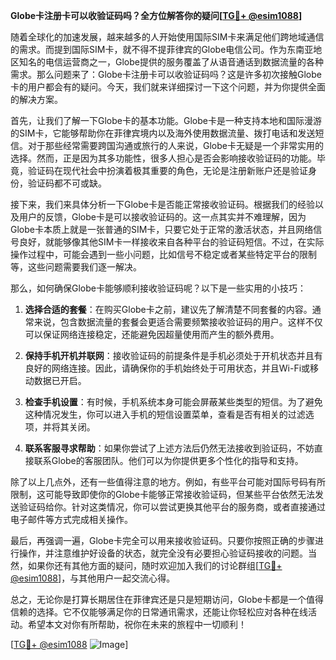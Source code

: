 **Globe卡注册卡可以收验证码吗？全方位解答你的疑问[[TG💪+ @esim1088](https://t.me/s/esim1088)]**

随着全球化的加速发展，越来越多的人开始使用国际SIM卡来满足他们跨地域通信的需求。而提到国际SIM卡，就不得不提菲律宾的Globe电信公司。作为东南亚地区知名的电信运营商之一，Globe提供的服务覆盖了从语音通话到数据流量的各种需求。那么问题来了：Globe卡注册卡可以收验证码吗？这是许多初次接触Globe卡的用户都会有的疑问。今天，我们就来详细探讨一下这个问题，并为你提供全面的解决方案。

首先，让我们了解一下Globe卡的基本功能。Globe卡是一种支持本地和国际漫游的SIM卡，它能够帮助你在菲律宾境内以及海外使用数据流量、拨打电话和发送短信。对于那些经常需要跨国沟通或旅行的人来说，Globe卡无疑是一个非常实用的选择。然而，正是因为其多功能性，很多人担心是否会影响接收验证码的功能。毕竟，验证码在现代社会中扮演着极其重要的角色，无论是注册新账户还是验证身份，验证码都不可或缺。

接下来，我们来具体分析一下Globe卡是否能正常接收验证码。根据我们的经验以及用户的反馈，Globe卡是可以接收验证码的。这一点其实并不难理解，因为Globe卡本质上就是一张普通的SIM卡，只要它处于正常的激活状态，并且网络信号良好，就能够像其他SIM卡一样接收来自各种平台的验证码短信。不过，在实际操作过程中，可能会遇到一些小问题，比如信号不稳定或者某些特定平台的限制等，这些问题需要我们逐一解决。

那么，如何确保Globe卡能够顺利接收验证码呢？以下是一些实用的小技巧：

1. **选择合适的套餐**：在购买Globe卡之前，建议先了解清楚不同套餐的内容。通常来说，包含数据流量的套餐会更适合需要频繁接收验证码的用户。这样不仅可以保证网络连接稳定，还能避免因超量使用而产生的额外费用。

2. **保持手机开机并联网**：接收验证码的前提条件是手机必须处于开机状态并且有良好的网络连接。因此，请确保你的手机始终处于可用状态，并且Wi-Fi或移动数据已开启。

3. **检查手机设置**：有时候，手机系统本身可能会屏蔽某些类型的短信。为了避免这种情况发生，你可以进入手机的短信设置菜单，查看是否有相关的过滤选项，并将其关闭。

4. **联系客服寻求帮助**：如果你尝试了上述方法后仍然无法接收到验证码，不妨直接联系Globe的客服团队。他们可以为你提供更多个性化的指导和支持。

除了以上几点外，还有一些值得注意的地方。例如，有些平台可能对国际号码有所限制，这可能导致即使你的Globe卡能够正常接收验证码，但某些平台依然无法发送验证码给你。针对这类情况，你可以尝试更换其他平台的服务商，或者直接通过电子邮件等方式完成相关操作。

最后，再强调一遍，Globe卡完全可以用来接收验证码。只要你按照正确的步骤进行操作，并注意维护好设备的状态，就完全没有必要担心验证码接收的问题。当然，如果你还有其他方面的疑问，随时欢迎加入我们的讨论群组[[TG💪+ @esim1088](https://t.me/s/esim1088)]，与其他用户一起交流心得。

总之，无论你是打算长期居住在菲律宾还是只是短期访问，Globe卡都是一个值得信赖的选择。它不仅能够满足你的日常通讯需求，还能让你轻松应对各种在线活动。希望本文对你有所帮助，祝你在未来的旅程中一切顺利！

[[TG💪+ @esim1088](https://t.me/s/esim1088) ![Image](https://i.postimg.cc/4NQfJmqS/Snipaste-2025-05-13-00-14-12.png)]